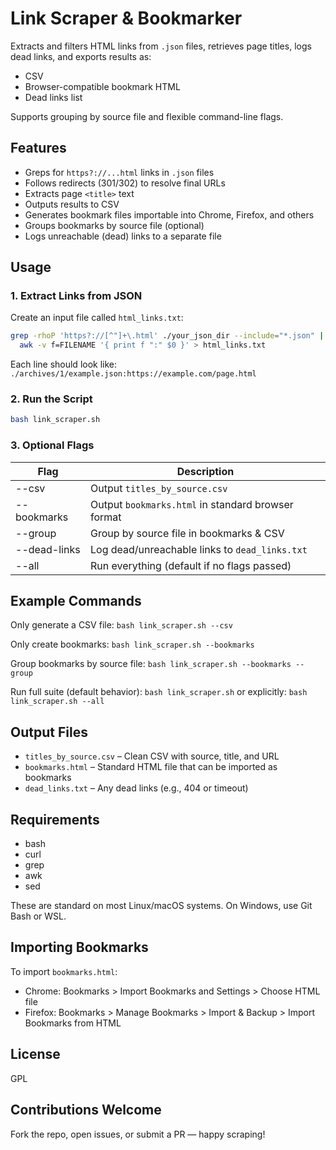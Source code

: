 # Link Scraper & Bookmarker

Extracts and filters HTML links from `.json` files, retrieves page titles, logs dead links, and exports results as:

* CSV
* Browser-compatible bookmark HTML
* Dead links list

Supports grouping by source file and flexible command-line flags.

## Features

* Greps for `https?://...html` links in `.json` files
* Follows redirects (301/302) to resolve final URLs
* Extracts page `<title>` text
* Outputs results to CSV
* Generates bookmark files importable into Chrome, Firefox, and others
* Groups bookmarks by source file (optional)
* Logs unreachable (dead) links to a separate file

## Usage

### 1. Extract Links from JSON

Create an input file called `html_links.txt`:

```bash
grep -rhoP 'https?://[^"]+\.html' ./your_json_dir --include="*.json" | \
  awk -v f=FILENAME '{ print f ":" $0 }' > html_links.txt
```

Each line should look like:
`./archives/1/example.json:https://example.com/page.html`

### 2. Run the Script

```bash
bash link_scraper.sh
```

### 3. Optional Flags

| Flag         | Description                                        |
| ------------ | -------------------------------------------------- |
| --csv        | Output `titles_by_source.csv`                      |
| --bookmarks  | Output `bookmarks.html` in standard browser format |
| --group      | Group by source file in bookmarks & CSV            |
| --dead-links | Log dead/unreachable links to `dead_links.txt`     |
| --all        | Run everything (default if no flags passed)        |

## Example Commands

Only generate a CSV file:
`bash link_scraper.sh --csv`

Only create bookmarks:
`bash link_scraper.sh --bookmarks`

Group bookmarks by source file:
`bash link_scraper.sh --bookmarks --group`

Run full suite (default behavior):
`bash link_scraper.sh`
or explicitly:
`bash link_scraper.sh --all`

## Output Files

* `titles_by_source.csv` – Clean CSV with source, title, and URL
* `bookmarks.html` – Standard HTML file that can be imported as bookmarks
* `dead_links.txt` – Any dead links (e.g., 404 or timeout)

## Requirements

* bash
* curl
* grep
* awk
* sed

These are standard on most Linux/macOS systems. On Windows, use Git Bash or WSL.

## Importing Bookmarks

To import `bookmarks.html`:

* Chrome: Bookmarks > Import Bookmarks and Settings > Choose HTML file
* Firefox: Bookmarks > Manage Bookmarks > Import & Backup > Import Bookmarks from HTML

## License

GPL

## Contributions Welcome

Fork the repo, open issues, or submit a PR — happy scraping!
